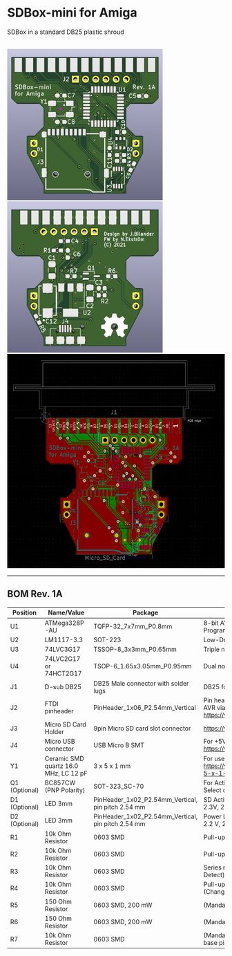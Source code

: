 # SDBox-mini for Amiga
SDBox in a standard DB25 plastic shroud

<br />
<a href="images/SDBox-mini_pic1.png">
<img src="images/SDBox-mini_pic1.png" width="360" height="350">
</a>
<a href="images/SDBox-mini_pic2.png">
<img src="images/SDBox-mini_pic2.png" width="360" height="350">
</a>
<a href="images/SDBox-mini_pic3.png">
<img src="images/SDBox-mini_pic3.png" width="544" height="496">
</a>

***

BOM Rev. 1A
---------
Position  | Name/Value   | Package | Notes
-|-|-|-|
U1 | ATMega328P-AU | TQFP-32_7x7mm_P0.8mm | 8-bit AVR Microcontroller with 32K Bytes In-System Programmable Flash
U2 | LM1117-3.3 | SOT-223 | Low-Dropout Linear Regulator 3.3 Volt
U3 | 74LVC3G17 | TSSOP-8_3x3mm_P0.65mm | Triple non-inverting Schmitt trigger with 5V tolerant input
U4 | 74LVC2G17 or 74HCT2G17 | TSOP-6_1.65x3.05mm_P0.95mm | Dual non-inverting Schmitt trigger
J1 | D-sub DB25 | DB25 Male connector with solder lugs | DB25 for Amiga parallel port
J2 | FTDI pinheader | PinHeader_1x06_P2.54mm_Vertical | Pin header _(GND,GND,VCC,RXI,TXO,DTR)_ for programming AVR via FTDI USB https://www.aliexpress.com/item/1005001680261289.html
J3 | Micro SD Card Holder | 9pin Micro SD card slot connector | https://www.aliexpress.com/item/32802051702.html
J4 | Micro USB connector | USB Micro B SMT | For +5V Power only <br />https://www.aliexpress.com/item/32991869539.html
Y1 | Ceramic SMD quartz 16.0 MHz, LC 12 pF | 3 x 5 x 1 mm | For use with XTAL1, XTAL2 on AVR, https://www.reichelt.com/se/en/ceramic-smd-quartz-3-x-5-x-1-mm-16-0-mhz-16-000000-mj-p85005.html
Q1 (Optional) | BC857CW <br />(PNP Polarity)| SOT-323_SC-70 | For Activity LED indicator, lights up LED D1 when CS (Chip Select on SD-Card) goes low
D1 (Optional) | LED 3mm | PinHeader_1x02_P2.54mm_Vertical, pin pitch 2.54 mm | SD Activity LED indicator, Diffused Orange / Amber, 1.8V-2.3V, 20-30 mA, 605-610nm
D2 (Optional) | LED 3mm | PinHeader_1x02_P2.54mm_Vertical, pin pitch 2.54 mm | Power LED indicator, Green Diffused T-1, 25 mcd, 565 nm, 2.2 V, 25 mA
R1 | 10k Ohm Resistor | 0603 SMD | Pull-up (VCC) resistor for RESET-line
R2 | 10k Ohm Resistor | 0603 SMD | Pull-up (3V3) resistor for MISO_3V3-line
R3 | 10k Ohm Resistor | 0603 SMD | Series resistor in (RC) debounce circuit for CD-line (Change Detect)
R4 | 10k Ohm Resistor | 0603 SMD | Pull-up (VCC) resistor in (RC) debounce circuit for CD-line (Change Detect)
R5 | 150 Ohm Resistor | 0603 SMD, 200 mW | (Mandatory if D2 populated) Series resistor for D2 LED
R6 | 150 Ohm Resistor | 0603 SMD, 200 mW | (Mandatory if D1 populated) Series resistor for D1 LED
R7 | 10k Ohm Resistor | 0603 SMD | (Mandatory if D1 populated) Series resistor for Q1 transistor base pin (SS-line), D1 LED


